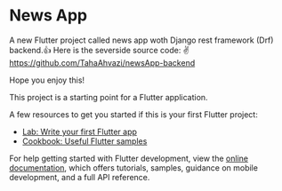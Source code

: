 # News App

A new Flutter project called news app woth Django rest framework (Drf) backend.👍
Here is the severside source code: ✌️
https://github.com/TahaAhvazi/newsApp-backend

Hope you enjoy this!

This project is a starting point for a Flutter application.

A few resources to get you started if this is your first Flutter project:

- [Lab: Write your first Flutter app](https://docs.flutter.dev/get-started/codelab)
- [Cookbook: Useful Flutter samples](https://docs.flutter.dev/cookbook)

For help getting started with Flutter development, view the
[online documentation](https://docs.flutter.dev/), which offers tutorials,
samples, guidance on mobile development, and a full API reference.
